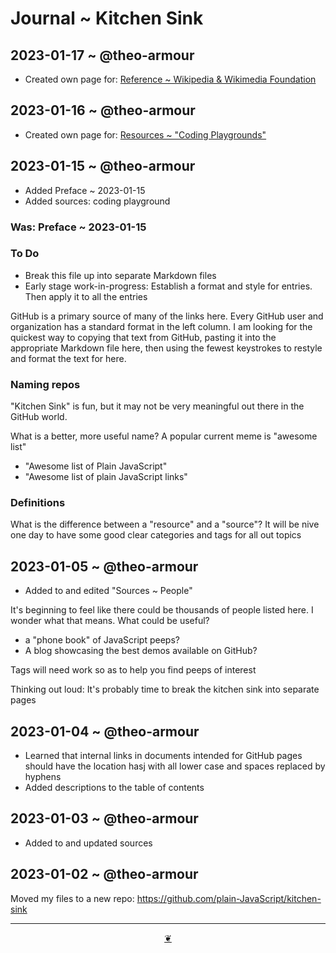 # Journal ~ Kitchen Sink

## 2023-01-17 ~ @theo-armour

* Created own page for: [Reference ~ Wikipedia & Wikimedia Foundation]( #reference-wikipedia-wikimedia.md )


## 2023-01-16 ~ @theo-armour

* Created own page for:  [Resources ~ "Coding Playgrounds"]( ./#resources-coding-playgrounds.md )


## 2023-01-15 ~ @theo-armour

* Added Preface ~ 2023-01-15
* Added sources: coding playground

### Was: Preface ~ 2023-01-15

### To Do

* Break this file up into separate Markdown files
* Early stage work-in-progress: Establish a format and style for entries. Then apply it to all the entries

GitHub is a primary source of many of the links here. Every GitHub user and organization has a standard format in the left column. I am looking for the quickest way to copying that text from GitHub, pasting it into the appropriate Markdown file here, then using the fewest keystrokes to restyle and format the text for here.

### Naming repos

"Kitchen Sink" is fun, but it may not be very meaningful out there in the GitHub world.

What is a better, more useful name? A popular current meme is "awesome list"

* "Awesome list of Plain JavaScript"
* "Awesome list of plain JavaScript links"


### Definitions

What is the difference between a "resource" and a "source"? It will be nive one day to have some good clear categories and tags for all out topics


## 2023-01-05 ~ @theo-armour

* Added to and edited "Sources ~ People"

It's beginning to feel like there could be thousands of people listed here. I wonder what that means. What could be useful?

* a "phone book" of JavaScript peeps?
* A blog showcasing the best demos available on GitHub?

Tags will need work so as to help you find peeps of interest

Thinking out loud: It's probably time to break the kitchen sink into separate pages


## 2023-01-04 ~ @theo-armour

* Learned that internal links in documents intended for GitHub pages should have the location hasj with all lower case and spaces replaced by hyphens
* Added descriptions to the table of contents


## 2023-01-03 ~ @theo-armour

* Added to and updated sources


## 2023-01-02 ~ @theo-armour

Moved my files to a new repo: https://github.com/plain-JavaScript/kitchen-sink


***

<center title="Hello! Click me to go up to the top" ><a class=aDingbat href=javascript:window.scrollTo(0,0);> ❦ </a></center>
